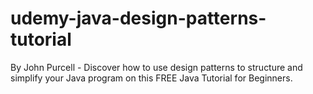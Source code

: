 # udemy-java-design-patterns-tutorial
By John Purcell - Discover how to use design patterns to structure and simplify your Java program on this FREE Java Tutorial for Beginners.
